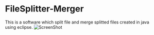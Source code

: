 # FileSplitter-Merger
This is a software which split file and merge splitted files created in java using eclipse.
![ScreenShot](https://{url})
